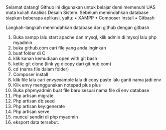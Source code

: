 Selamat datang!
Github ini digunakan untuk belajar demi memenuhi UAS mata kuliah Analisis Desain Sistem. 
Sebelum memindahkan database siapkan beberapa aplikasi, yaitu:
•	XAMPP
•	Composer Install
•	Gitbash

Langkah-langkah memindahkan database dari github dengan gitbash
1.	Buka xampp lalu start apache dan mysql, klik admin di mysql lalu php myadmin
2.	buka github.com cari file yang anda inginkan
3.	buat folder di C
4.	klik kanan kemudiaan open with git bash
5.	ketik: git clone (link yg dicopy dari git.hub.com)
6.	cd (nama file dalam folder)
7.	Composer install
8.	klik file lalu cari envyexample lalu di copy paste lalu ganti nama jadi env
9.	Klik envy menggunakan notepad plus plus
10.	Buka phpmyadmin buat file baru sesuai nama file di env database
11.	Php artisan migrate
12.	Php artisan db:seed
13.	Php artisan key:generate
14.	Php artisan serve
15.	muncul sendiri di php myadmin
16.	eksport data tersebut.
